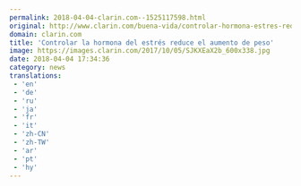 ```yaml
---
permalink: 2018-04-04-clarin.com--1525117598.html
original: http://www.clarin.com/buena-vida/controlar-hormona-estres-reduce-aumento-peso_0_B1vFiVzsf.html
domain: clarin.com
title: 'Controlar la hormona del estrés reduce el aumento de peso'
image: https://images.clarin.com/2017/10/05/SJKXEaX2b_600x338.jpg
date: 2018-04-04 17:34:36
category: news
translations: 
 - 'en'
 - 'de'
 - 'ru'
 - 'ja'
 - 'fr'
 - 'it'
 - 'zh-CN'
 - 'zh-TW'
 - 'ar'
 - 'pt'
 - 'hy'
---
```


